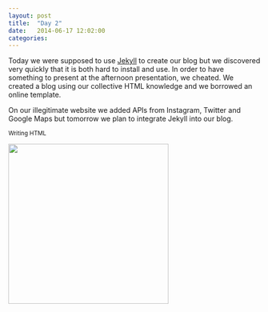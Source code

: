 ```yaml
---
layout: post
title:  "Day 2"
date:   2014-06-17 12:02:00
categories:
---
```


Today we were supposed to use <a href="http://jekyllrb.com/">Jekyll</a> to create our blog but we discovered very quickly that it is both hard to install and use. In order to have something to present at the afternoon presentation, we cheated. We created a blog using our collective HTML knowledge and we borrowed an online template.

On our illegitimate website we added APIs from Instagram, Twitter and Google Maps but tomorrow we plan to integrate Jekyll into our blog.

<sub> Writing HTML </sub>

<img src = "http://i62.tinypic.com/vxl17m.jpg" width="320" height="320" />
